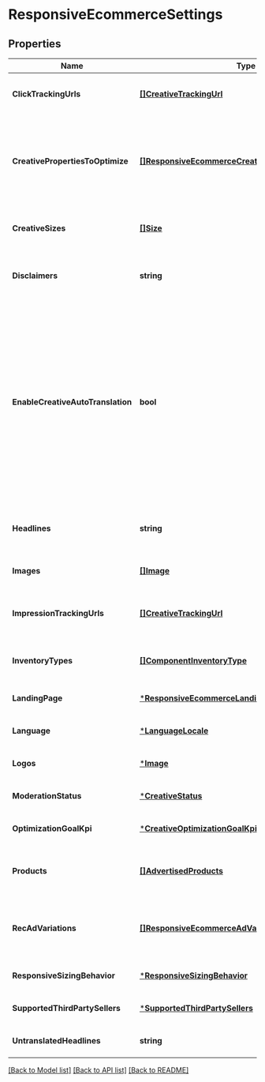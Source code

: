 # ResponsiveEcommerceSettings

## Properties
Name | Type | Description | Notes
------------ | ------------- | ------------- | -------------
**ClickTrackingUrls** | [**[]CreativeTrackingUrl**](CreativeTrackingUrl.md) | The third party urls to trigger when an click is recorded. | [optional] [default to null]
**CreativePropertiesToOptimize** | [**[]ResponsiveEcommerceCreativePropertiesToOptimize**](ResponsiveEcommerceCreativePropertiesToOptimize.md) | The CreativeProperty Amazon will enhance or generate based on various factors like audience, placement etc. | [optional] [default to null]
**CreativeSizes** | [**[]Size**](Size.md) | The placement sizes this creative should serve on. | [optional] [default to null]
**Disclaimers** | **string** | The disclaimer to use for the Responsive eCommerce experience. | [optional] [default to null]
**EnableCreativeAutoTranslation** | **bool** | If set to true and the headline and/or video are not in the marketplace&#x27;s default language, Amazon will attempt to translate them to the marketplace&#x27;s default language. If Amazon is unable to translate them, the ad will be rejected by moderation. | [optional] [default to null]
**Headlines** | **string** | The headline to use for the Responsive eCommerce experience. | [optional] [default to null]
**Images** | [**[]Image**](Image.md) | The image(s) to use. | [optional] [default to null]
**ImpressionTrackingUrls** | [**[]CreativeTrackingUrl**](CreativeTrackingUrl.md) | The third party urls to trigger when an impression is recorded. | [optional] [default to null]
**InventoryTypes** | [**[]ComponentInventoryType**](ComponentInventoryType.md) | The inventory types this creative should serve on. | [optional] [default to null]
**LandingPage** | [***ResponsiveEcommerceLandingPage**](ResponsiveEcommerceLandingPage.md) |  | [optional] [default to null]
**Language** | [***LanguageLocale**](LanguageLocale.md) |  | [optional] [default to null]
**Logos** | [***Image**](Image.md) |  | [optional] [default to null]
**ModerationStatus** | [***CreativeStatus**](CreativeStatus.md) |  | [optional] [default to null]
**OptimizationGoalKpi** | [***CreativeOptimizationGoalKpi**](CreativeOptimizationGoalKpi.md) |  | [optional] [default to null]
**Products** | [**[]AdvertisedProducts**](AdvertisedProducts.md) | The products advertised for the Responsive eCommerce experience. | [optional] [default to null]
**RecAdVariations** | [**[]ResponsiveEcommerceAdVariations**](ResponsiveEcommerceAdVariations.md) | The rendering variations selected for the Responsive eCommerce experience. | [optional] [default to null]
**ResponsiveSizingBehavior** | [***ResponsiveSizingBehavior**](ResponsiveSizingBehavior.md) |  | [optional] [default to null]
**SupportedThirdPartySellers** | [***SupportedThirdPartySellers**](SupportedThirdPartySellers.md) |  | [optional] [default to null]
**UntranslatedHeadlines** | **string** | The headline entered by the advertiser. | [optional] [default to null]

[[Back to Model list]](../README.md#documentation-for-models) [[Back to API list]](../README.md#documentation-for-api-endpoints) [[Back to README]](../README.md)

